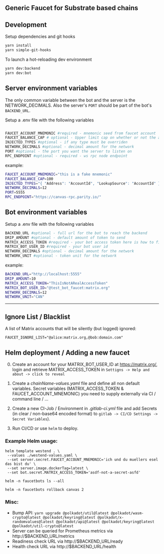 ## Generic Faucet for Substrate based chains

## Development

Setup dependencies and git hooks

```bash
yarn install
yarn simple-git-hooks
```

To launch a hot-reloading dev environment

```bash
yarn dev:backend
yarn dev:bot
```

## Server environment variables

The only common variable between the bot and the server is the NETWORK_DECIMALS.
Also the server's `PORT` should be part of the bot's `BACKEND_URL`.

Setup a .env file with the following variables
```bash

FAUCET_ACCOUNT_MNEMONIC #required - mnemonic seed from faucet account
FAUCET_BALANCE_CAP # optional - Upper limit cap on whether or not the account can recieve more tokens. Defaults to 100.
INJECTED_TYPES #optional - if any type must be overriden
NETWORK_DECIMALS #optional - decimal amount for the network
PORT #optional - the port you want the server to listen on
RPC_ENDPOINT #optional - required - ws rpc node endpoint
```

example:
```bash
FAUCET_ACCOUNT_MNEMONIC="this is a fake mnemonic"
FAUCET_BALANCE_CAP=100
INJECTED_TYPES="{ "Address": "AccountId", "LookupSource": "AccountId" }"
NETWORK_DECIMALS=12
PORT=5555
RPC_ENDPOINT="https://canvas-rpc.parity.io/"
```

## Bot environment variables

Setup a .env file with the following variables

``` bash
BACKEND_URL #optional - full url for the bot to reach the backend
DRIP_AMOUNT #optional - default amount of token to send
MATRIX_ACCESS_TOKEN #required - your bot access token here is how to find it https://t2bot.io/docs/access_tokens/
MATRIX_BOT_USER_ID #required - your bot user id
NETWORK_DECIMALS #optional - decimal amount for the network
NETWORK_UNIT #optional - token unit for the network
```

example:
```bash
BACKEND_URL="http://localhost:5555"
DRIP_AMOUNT=10
MATRIX_ACCESS_TOKEN="ThisIsNotARealAccessToken"
MATRIX_BOT_USER_ID="@test_bot_faucet:matrix.org"
NETWORK_DECIMALS=12
NETWORK_UNIT="CAN"
```
---

## Ignore List / Blacklist

A list of Matrix accounts that will be silently (but logged) ignored:
```
FAUCET_IGNORE_LIST="@alice:matrix.org,@bob:domain.com"
```

## Helm deployment / Adding a new faucet

0. Create an account for your MATRIX_BOT_USER_ID at https://matrix.org/, login and retrieve MATRIX_ACCESS_TOKEN in `Settigns -> Help and about -> click to reveal`

1. Create a *chainName-values.yaml* file and define all non default variables. Secret variables (MATRIX_ACCESS_TOKEN & FAUCET_ACCOUNT_MNEMONIC) you need to supply externally
via CI / command line / ...

2. Create a new CI-Job / Environment in *.gitlab-ci.yml* file and add Secrets (in clear / non-base64 encoded format) to `gitlab -> CI/CD Settings -> Secret Variables`).

4. Run CI/CD or use `helm` to deploy.


### Example Helm usage:

```
helm template westend . \
 --values ./westend-values.yaml \
 --set server.secret.FAUCET_ACCOUNT_MNEMONIC='ich und du muellers esel das bist du' \
 --set server.image.dockerTag=latest \
 --set bot.secret.MATRIX_ACCESS_TOKEN='asdf-not-a-secret-asfd'

helm -n faucetbots ls --all

helm -n faucetbots rollback canvas 2
```

### Misc:
* Bump API: `yarn upgrade @polkadot/util@latest @polkadot/wasm-crypto@latest @polkadot/keyring@latest @polkadot/x-randomvalues@latest @polkadot/api@latest @polkadot/keyring@latest @polkadot/util-crypto@latest`
* Server can be queried for Prometheus metrics via http://$BACKEND_URL/metrics
* Readiness check URL  via http://$BACKEND_URL/ready
* Health check URL  via http://$BACKEND_URL/health
